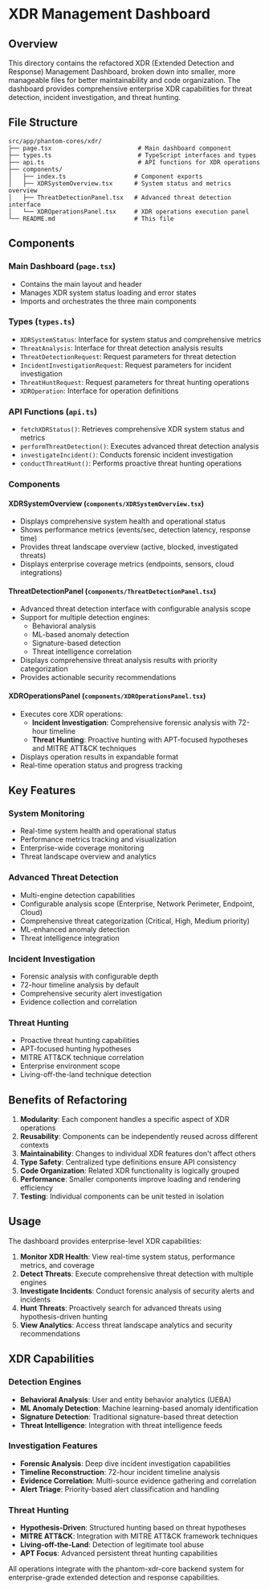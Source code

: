 # XDR Management Dashboard

## Overview
This directory contains the refactored XDR (Extended Detection and Response) Management Dashboard, broken down into smaller, more manageable files for better maintainability and code organization. The dashboard provides comprehensive enterprise XDR capabilities for threat detection, incident investigation, and threat hunting.

## File Structure

```
src/app/phantom-cores/xdr/
├── page.tsx                        # Main dashboard component
├── types.ts                        # TypeScript interfaces and types
├── api.ts                          # API functions for XDR operations
├── components/
│   ├── index.ts                   # Component exports
│   ├── XDRSystemOverview.tsx      # System status and metrics overview
│   ├── ThreatDetectionPanel.tsx   # Advanced threat detection interface
│   └── XDROperationsPanel.tsx     # XDR operations execution panel
└── README.md                      # This file
```

## Components

### Main Dashboard (`page.tsx`)
- Contains the main layout and header
- Manages XDR system status loading and error states
- Imports and orchestrates the three main components

### Types (`types.ts`)
- `XDRSystemStatus`: Interface for system status and comprehensive metrics
- `ThreatAnalysis`: Interface for threat detection analysis results
- `ThreatDetectionRequest`: Request parameters for threat detection
- `IncidentInvestigationRequest`: Request parameters for incident investigation
- `ThreatHuntRequest`: Request parameters for threat hunting operations
- `XDROperation`: Interface for operation definitions

### API Functions (`api.ts`)
- `fetchXDRStatus()`: Retrieves comprehensive XDR system status and metrics
- `performThreatDetection()`: Executes advanced threat detection analysis
- `investigateIncident()`: Conducts forensic incident investigation
- `conductThreatHunt()`: Performs proactive threat hunting operations

### Components

#### XDRSystemOverview (`components/XDRSystemOverview.tsx`)
- Displays comprehensive system health and operational status
- Shows performance metrics (events/sec, detection latency, response time)
- Provides threat landscape overview (active, blocked, investigated threats)
- Displays enterprise coverage metrics (endpoints, sensors, cloud integrations)

#### ThreatDetectionPanel (`components/ThreatDetectionPanel.tsx`)
- Advanced threat detection interface with configurable analysis scope
- Support for multiple detection engines:
  - Behavioral analysis
  - ML-based anomaly detection
  - Signature-based detection
  - Threat intelligence correlation
- Displays comprehensive threat analysis results with priority categorization
- Provides actionable security recommendations

#### XDROperationsPanel (`components/XDROperationsPanel.tsx`)
- Executes core XDR operations:
  - **Incident Investigation**: Comprehensive forensic analysis with 72-hour timeline
  - **Threat Hunting**: Proactive hunting with APT-focused hypotheses and MITRE ATT&CK techniques
- Displays operation results in expandable format
- Real-time operation status and progress tracking

## Key Features

### System Monitoring
- Real-time system health and operational status
- Performance metrics tracking and visualization
- Enterprise-wide coverage monitoring
- Threat landscape overview and analytics

### Advanced Threat Detection
- Multi-engine detection capabilities
- Configurable analysis scope (Enterprise, Network Perimeter, Endpoint, Cloud)
- Comprehensive threat categorization (Critical, High, Medium priority)
- ML-enhanced anomaly detection
- Threat intelligence integration

### Incident Investigation
- Forensic analysis with configurable depth
- 72-hour timeline analysis by default
- Comprehensive security alert investigation
- Evidence collection and correlation

### Threat Hunting
- Proactive threat hunting capabilities
- APT-focused hunting hypotheses
- MITRE ATT&CK technique correlation
- Enterprise environment scope
- Living-off-the-land technique detection

## Benefits of Refactoring

1. **Modularity**: Each component handles a specific aspect of XDR operations
2. **Reusability**: Components can be independently reused across different contexts
3. **Maintainability**: Changes to individual XDR features don't affect others
4. **Type Safety**: Centralized type definitions ensure API consistency
5. **Code Organization**: Related XDR functionality is logically grouped
6. **Performance**: Smaller components improve loading and rendering efficiency
7. **Testing**: Individual components can be unit tested in isolation

## Usage

The dashboard provides enterprise-level XDR capabilities:

1. **Monitor XDR Health**: View real-time system status, performance metrics, and coverage
2. **Detect Threats**: Execute comprehensive threat detection with multiple engines
3. **Investigate Incidents**: Conduct forensic analysis of security alerts and incidents
4. **Hunt Threats**: Proactively search for advanced threats using hypothesis-driven hunting
5. **View Analytics**: Access threat landscape analytics and security recommendations

## XDR Capabilities

### Detection Engines
- **Behavioral Analysis**: User and entity behavior analytics (UEBA)
- **ML Anomaly Detection**: Machine learning-based anomaly identification
- **Signature Detection**: Traditional signature-based threat detection
- **Threat Intelligence**: Integration with threat intelligence feeds

### Investigation Features
- **Forensic Analysis**: Deep dive incident investigation capabilities
- **Timeline Reconstruction**: 72-hour incident timeline analysis
- **Evidence Correlation**: Multi-source evidence gathering and correlation
- **Alert Triage**: Priority-based alert classification and handling

### Threat Hunting
- **Hypothesis-Driven**: Structured hunting based on threat hypotheses
- **MITRE ATT&CK**: Integration with MITRE ATT&CK framework techniques
- **Living-off-the-Land**: Detection of legitimate tool abuse
- **APT Focus**: Advanced persistent threat hunting capabilities

All operations integrate with the phantom-xdr-core backend system for enterprise-grade extended detection and response capabilities.
